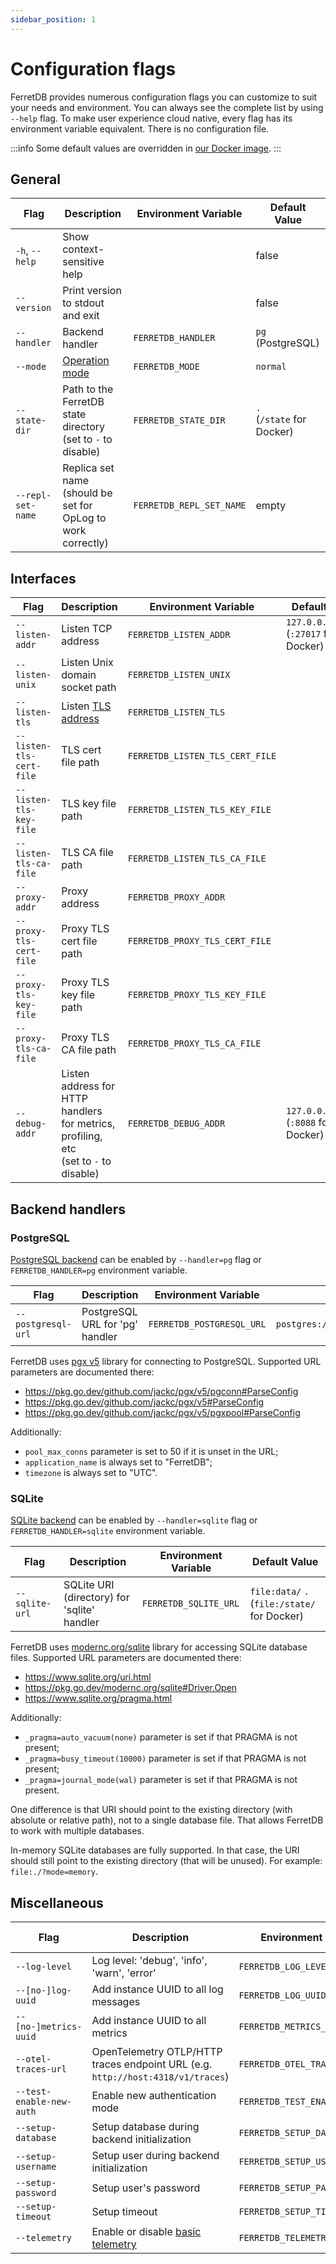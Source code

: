 ```yaml
---
sidebar_position: 1
---
```


# Configuration flags

FerretDB provides numerous configuration flags you can customize to suit your needs and environment.
You can always see the complete list by using `--help` flag.
To make user experience cloud native, every flag has its environment variable equivalent.
There is no configuration file.

:::info
Some default values are overridden in [our Docker image](../quickstart-guide/docker.md).
:::

<!-- Keep order in sync with the `--help` output -->

## General

| Flag              | Description                                                       | Environment Variable     | Default Value                  |
| ----------------- | ----------------------------------------------------------------- | ------------------------ | ------------------------------ |
| `-h`, `--help`    | Show context-sensitive help                                       |                          | false                          |
| `--version`       | Print version to stdout and exit                                  |                          | false                          |
| `--handler`       | Backend handler                                                   | `FERRETDB_HANDLER`       | `pg` (PostgreSQL)              |
| `--mode`          | [Operation mode](operation-modes.md)                              | `FERRETDB_MODE`          | `normal`                       |
| `--state-dir`     | Path to the FerretDB state directory<br />(set to `-` to disable) | `FERRETDB_STATE_DIR`     | `.`<br />(`/state` for Docker) |
| `--repl-set-name` | Replica set name<br />(should be set for OpLog to work correctly) | `FERRETDB_REPL_SET_NAME` | empty                          |

## Interfaces

| Flag                     | Description                                                                               | Environment Variable            | Default Value                                |
| ------------------------ | ----------------------------------------------------------------------------------------- | ------------------------------- | -------------------------------------------- |
| `--listen-addr`          | Listen TCP address                                                                        | `FERRETDB_LISTEN_ADDR`          | `127.0.0.1:27017`<br />(`:27017` for Docker) |
| `--listen-unix`          | Listen Unix domain socket path                                                            | `FERRETDB_LISTEN_UNIX`          |                                              |
| `--listen-tls`           | Listen [TLS address](../security/tls-connections.md)                                      | `FERRETDB_LISTEN_TLS`           |                                              |
| `--listen-tls-cert-file` | TLS cert file path                                                                        | `FERRETDB_LISTEN_TLS_CERT_FILE` |                                              |
| `--listen-tls-key-file`  | TLS key file path                                                                         | `FERRETDB_LISTEN_TLS_KEY_FILE`  |                                              |
| `--listen-tls-ca-file`   | TLS CA file path                                                                          | `FERRETDB_LISTEN_TLS_CA_FILE`   |                                              |
| `--proxy-addr`           | Proxy address                                                                             | `FERRETDB_PROXY_ADDR`           |                                              |
| `--proxy-tls-cert-file`  | Proxy TLS cert file path                                                                  | `FERRETDB_PROXY_TLS_CERT_FILE`  |                                              |
| `--proxy-tls-key-file`   | Proxy TLS key file path                                                                   | `FERRETDB_PROXY_TLS_KEY_FILE`   |                                              |
| `--proxy-tls-ca-file`    | Proxy TLS CA file path                                                                    | `FERRETDB_PROXY_TLS_CA_FILE`    |                                              |
| `--debug-addr`           | Listen address for HTTP handlers for metrics, profiling, etc<br />(set to `-` to disable) | `FERRETDB_DEBUG_ADDR`           | `127.0.0.1:8088`<br />(`:8088` for Docker)   |

## Backend handlers

<!-- Do not document alpha backends -->

### PostgreSQL

[PostgreSQL backend](../understanding-ferretdb.md#postgresql) can be enabled by
`--handler=pg` flag or `FERRETDB_HANDLER=pg` environment variable.

| Flag               | Description                     | Environment Variable      | Default Value                        |
| ------------------ | ------------------------------- | ------------------------- | ------------------------------------ |
| `--postgresql-url` | PostgreSQL URL for 'pg' handler | `FERRETDB_POSTGRESQL_URL` | `postgres://127.0.0.1:5432/ferretdb` |

FerretDB uses [pgx v5](https://github.com/jackc/pgx) library for connecting to PostgreSQL.
Supported URL parameters are documented there:

- https://pkg.go.dev/github.com/jackc/pgx/v5/pgconn#ParseConfig
- https://pkg.go.dev/github.com/jackc/pgx/v5#ParseConfig
- https://pkg.go.dev/github.com/jackc/pgx/v5/pgxpool#ParseConfig

Additionally:

- `pool_max_conns` parameter is set to 50 if it is unset in the URL;
- `application_name` is always set to "FerretDB";
- `timezone` is always set to "UTC".

### SQLite

[SQLite backend](../understanding-ferretdb.md#sqlite) can be enabled by
`--handler=sqlite` flag or `FERRETDB_HANDLER=sqlite` environment variable.

| Flag           | Description                                 | Environment Variable  | Default Value                                     |
| -------------- | ------------------------------------------- | --------------------- | ------------------------------------------------- |
| `--sqlite-url` | SQLite URI (directory) for 'sqlite' handler | `FERRETDB_SQLITE_URL` | `file:data/` `.`<br />(`file:/state/` for Docker) |

FerretDB uses [modernc.org/sqlite](https://gitlab.com/cznic/sqlite) library for accessing SQLite database files.
Supported URL parameters are documented there:

- https://www.sqlite.org/uri.html
- https://pkg.go.dev/modernc.org/sqlite#Driver.Open
- https://www.sqlite.org/pragma.html

Additionally:

- `_pragma=auto_vacuum(none)` parameter is set if that PRAGMA is not present;
- `_pragma=busy_timeout(10000)` parameter is set if that PRAGMA is not present;
- `_pragma=journal_mode(wal)` parameter is set if that PRAGMA is not present.

One difference is that URI should point to the existing directory (with absolute or relative path), not to a single database file.
That allows FerretDB to work with multiple databases.

In-memory SQLite databases are fully supported.
In that case, the URI should still point to the existing directory (that will be unused).
For example: `file:./?mode=memory`.

## Miscellaneous

| Flag                     | Description                                                                     | Environment Variable            | Default Value    |
| ------------------------ | ------------------------------------------------------------------------------- | ------------------------------- | ---------------- |
| `--log-level`            | Log level: 'debug', 'info', 'warn', 'error'                                     | `FERRETDB_LOG_LEVEL`            | `info`           |
| `--[no-]log-uuid`        | Add instance UUID to all log messages                                           | `FERRETDB_LOG_UUID`             |                  |
| `--[no-]metrics-uuid`    | Add instance UUID to all metrics                                                | `FERRETDB_METRICS_UUID`         |                  |
| `--otel-traces-url`      | OpenTelemetry OTLP/HTTP traces endpoint URL (e.g. `http://host:4318/v1/traces`) | `FERRETDB_OTEL_TRACES_URL`      | empty (disabled) |
| `--test-enable-new-auth` | Enable new authentication mode                                                  | `FERRETDB_TEST_ENABLE_NEW_AUTH` | false            |
| `--setup-database`       | Setup database during backend initialization                                    | `FERRETDB_SETUP_DATABASE`       |                  |
| `--setup-username`       | Setup user during backend initialization                                        | `FERRETDB_SETUP_USERNAME`       |                  |
| `--setup-password`       | Setup user's password                                                           | `FERRETDB_SETUP_PASSWORD`       |                  |
| `--setup-timeout`        | Setup timeout                                                                   | `FERRETDB_SETUP_TIMEOUT`        | `30s`            |
| `--telemetry`            | Enable or disable [basic telemetry](telemetry.md)                               | `FERRETDB_TELEMETRY`            | `undecided`      |

<!-- Do not document `--test-XXX` flags here -->
